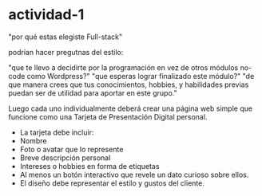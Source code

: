 # actividad-1

"por qué estas elegiste Full-stack"

podrían hacer pregutnas del estilo:

"que te llevo a decidirte por la programación en vez de otros módulos no-code como Wordpress?"
"que esperas lograr finalizado este módulo?"
"de que manera crees que tus conocimientos, hobbies, y habilidades previas puedan ser de utilidad para aportar en este grupo."

Luego cada uno individualmente deberá crear una página web simple que funcione como una Tarjeta de Presentación Digital personal.

- La tarjeta debe incluir: 
- Nombre
- Foto o avatar que lo represente
- Breve descripción personal
- Intereses o hobbies en forma de etiquetas
- Al menos un botón interactivo que revele un dato curioso sobre ellos.
- El diseño debe representar el estilo y gustos del cliente.